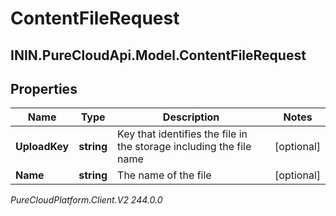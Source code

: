 # ContentFileRequest

## ININ.PureCloudApi.Model.ContentFileRequest

## Properties

|Name | Type | Description | Notes|
|------------ | ------------- | ------------- | -------------|
| **UploadKey** | **string** | Key that identifies the file in the storage including the file name | [optional] |
| **Name** | **string** | The name of the file | [optional] |



_PureCloudPlatform.Client.V2 244.0.0_
